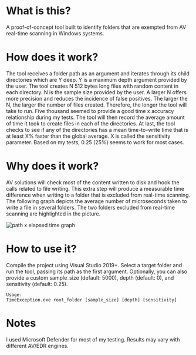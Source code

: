 # What is this?
A proof-of-concept tool built to identify folders that are exempted from AV real-time scanning in Windows systems.

# How does it work?
The tool receives a folder path as an argument and iterates through its child directories which are Y deep.  Y is a maximum depth argument provided by the user.  The tool creates N 512 bytes long files with random content in each directory.  N is the sample size provided by the user.  A larger N offers more precision and reduces the incidence of false positives.  The larger the N, the larger the number of files created.  Therefore, the longer the tool will take to run.  Five thousand seemed to provide a good time x accuracy relationship during my tests.  The tool will then record the average amount of time it took to create files in each of the directories.  At last, the tool checks to see if any of the directories has a mean time-to-write time that is at least X% faster than the global average.  X is called the sensitivity parameter.  Based on my tests, 0.25 (25%) seems to work for most cases.

# Why does it work?
AV solutions will check most of the content written to disk and hook the calls related to file writing.  This extra step will produce a measurable time difference when writing to a folder that is excluded from real-time scanning.
The following graph depicts the average number of microseconds taken to write a file in several folders.  The two folders excluded from real-time scanning are highlighted in the picture.

![path x elapsed time graph](https://github.com/bananabr/TimeException/blob/main/graph.png)

# How to use it?
Compile the project using Visual Studio 2019+.  Select a target folder and run the tool, passing its path as the first argument.  Optionally, you can also provide a custom sample_size (default: 5000), depth (default: 0), and sensitivity (default: 0.25).

```
Usage:
TimeException.exe root_folder [sample_size] [depth] [sensitivity]
```
# Notes

I used Microsoft Defender for most of my testing.  Results may vary with different AV/EDR engines.
